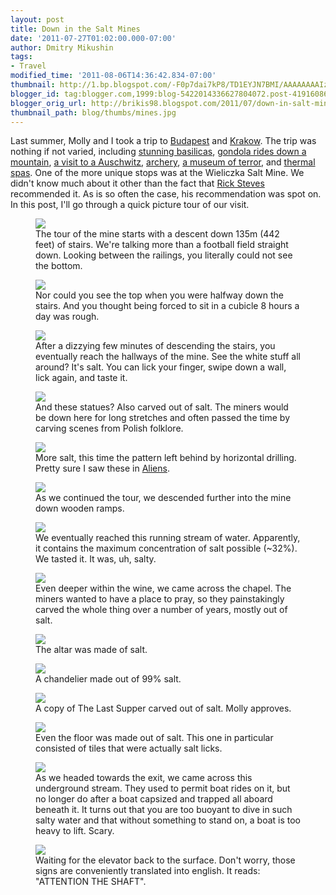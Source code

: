 ```yaml
---
layout: post
title: Down in the Salt Mines
date: '2011-07-27T01:02:00.000-07:00'
author: Dmitry Mikushin
tags:
- Travel
modified_time: '2011-08-06T14:36:42.834-07:00'
thumbnail: http://1.bp.blogspot.com/-F0p7dai7kP8/TD1EYJN7BMI/AAAAAAAAIzQ/S1YywKiCoDI/s72-c/IMG_8696.JPG
blogger_id: tag:blogger.com,1999:blog-5422014336627804072.post-4191608645005575643
blogger_orig_url: http://brikis98.blogspot.com/2011/07/down-in-salt-mines.html
thumbnail_path: blog/thumbs/mines.jpg
---
```


Last summer, Molly and I took a trip to 
[Budapest](https://picasaweb.google.com/brikis98/Budapest) and 
[Krakow](https://picasaweb.google.com/brikis98/Krakow#). The trip was nothing 
if not varied, including [stunning 
basilicas](https://picasaweb.google.com/brikis98/Krakow#5493621923400853458), 
[gondola rides down a 
mountain](https://picasaweb.google.com/brikis98/Krakow#5493622408512286434), 
[a visit to a 
Auschwitz](https://picasaweb.google.com/brikis98/Krakow#5493622254478291634), 
[archery](https://picasaweb.google.com/brikis98/Budapest#5493280685289557954), 
[a museum of 
terror](https://picasaweb.google.com/brikis98/Budapest#5493279341171127714), 
and [thermal 
spas](https://picasaweb.google.com/brikis98/Budapest#5493280498869470354). One 
of the more unique stops was at the Wieliczka Salt Mine. We didn't know much 
about it other than the fact that [Rick 
Steves](http://www.amazon.com/dp/159880104X?ref=hello-startup-20) 
recommended it. As is so often the case, his recommendation was spot on. In 
this post, I'll go through a quick picture tour of our visit. 

<figure>
  <a href="http://1.bp.blogspot.com/-F0p7dai7kP8/TD1EYJN7BMI/AAAAAAAAIzQ/S1YywKiCoDI/s1600/IMG_8696.JPG" target="_blank">
    <img src="http://1.bp.blogspot.com/-F0p7dai7kP8/TD1EYJN7BMI/AAAAAAAAIzQ/S1YywKiCoDI/s400/IMG_8696.JPG">
  </a>
  <figcaption>The tour of the mine starts with a descent down 135m (442 feet) of stairs. We're talking more than a football field straight down. Looking between the railings, you literally could not see the bottom.</figcaption>
</figure>
<figure>
  <a href="http://4.bp.blogspot.com/-fArvlqUnc-A/TD1EYBCO46I/AAAAAAAAIzU/_pjnyVIBumw/s1600/IMG_8697.JPG" target="_blank">
    <img src="http://4.bp.blogspot.com/-fArvlqUnc-A/TD1EYBCO46I/AAAAAAAAIzU/_pjnyVIBumw/s400/IMG_8697.JPG">
  </a>
  <figcaption>Nor could you see the top when you were halfway down the stairs. And you thought being forced to sit in a cubicle 8 hours a day was rough. </figcaption>
</figure>
<figure>
  <a href="http://4.bp.blogspot.com/-mSVAV7m-Z1E/TD1EYpj-pMI/AAAAAAAAIzY/geyDF0EQgxI/s1600/IMG_8720.JPG" target="_blank">
    <img src="http://4.bp.blogspot.com/-mSVAV7m-Z1E/TD1EYpj-pMI/AAAAAAAAIzY/geyDF0EQgxI/s400/IMG_8720.JPG">
  </a>
  <figcaption>After a dizzying few minutes of descending the stairs, you eventually reach the hallways of the mine. See the white stuff all around? It's salt. You can lick your finger, swipe down a wall, lick again, and taste it.</figcaption>
</figure>
<figure>
  <a href="http://2.bp.blogspot.com/-ynDRf5U5fLg/TD1EZKMo5cI/AAAAAAAAIzk/9nk_gjoyKEw/s1600/IMG_8709.JPG" target="_blank">
    <img src="http://2.bp.blogspot.com/-ynDRf5U5fLg/TD1EZKMo5cI/AAAAAAAAIzk/9nk_gjoyKEw/s400/IMG_8709.JPG">
  </a>
  <figcaption>And these statues? Also carved out of salt. The miners would be down here for long stretches and often passed the time by carving scenes from Polish folklore.</figcaption>
</figure>
<figure>
  <a href="http://3.bp.blogspot.com/-DYeY4hmGBOQ/TD1EaH6WFJI/AAAAAAAAIzw/jQZ5jbAXbZg/s1600/IMG_8724.JPG" target="_blank">
    <img src="http://3.bp.blogspot.com/-DYeY4hmGBOQ/TD1EaH6WFJI/AAAAAAAAIzw/jQZ5jbAXbZg/s320/IMG_8724.JPG">
  </a>
  <figcaption>More salt, this time the pattern left behind by horizontal drilling. Pretty sure I saw these in <a href="http://www.imdb.com/title/tt0090605/">Aliens</a>.</figcaption>
</figure>
<figure>
  <a href="http://www.imdb.com/title/tt0090605/" target="_blank">
    <img src="http://3.bp.blogspot.com/-MyL5nJv2UBo/TD1EaR-d-MI/AAAAAAAAIz0/uhVJWwZ1iA8/s400/IMG_8725.JPG">
  </a>
  <figcaption>As we continued the tour, we descended further into the mine down wooden ramps.</figcaption>
</figure>
<figure>
  <a href="http://1.bp.blogspot.com/-3ujGGMAPeJM/TD1EarUsONI/AAAAAAAAIz4/v1XzDyPE2cw/s1600/IMG_8732.JPG" target="_blank">
    <img src="http://1.bp.blogspot.com/-3ujGGMAPeJM/TD1EarUsONI/AAAAAAAAIz4/v1XzDyPE2cw/s400/IMG_8732.JPG">
  </a>
  <figcaption>We eventually reached this running stream of water. Apparently, it contains the maximum concentration of salt possible (~32%). We tasted it. It was, uh, salty.</figcaption>
</figure>
<figure>
  <a href="http://1.bp.blogspot.com/-s5ftS2h1CGA/TD1EasVSSSI/AAAAAAAAIz8/KHnVu01sltA/s1600/IMG_8738.JPG" target="_blank">
    <img src="http://1.bp.blogspot.com/-s5ftS2h1CGA/TD1EasVSSSI/AAAAAAAAIz8/KHnVu01sltA/s400/IMG_8738.JPG">
  </a>
  <figcaption>Even deeper within the wine, we came across the chapel. The miners wanted to have a place to pray, so they painstakingly carved the whole thing over a number of years, mostly out of salt.</figcaption>
</figure>
<figure>
  <a href="http://2.bp.blogspot.com/-LkcD-bKzRZQ/TD1EbBoNPUI/AAAAAAAAI0A/enOp7WChf3w/s1600/IMG_8758.JPG" target="_blank">
    <img src="http://2.bp.blogspot.com/-LkcD-bKzRZQ/TD1EbBoNPUI/AAAAAAAAI0A/enOp7WChf3w/s400/IMG_8758.JPG">
  </a>
  <figcaption>The altar was made of salt. </figcaption>
</figure>
<figure>
  <a href="http://4.bp.blogspot.com/-1yHRzS3CFSU/TD1EY4SbdvI/AAAAAAAAIzg/x6k4LuLbikE/s1600/IMG_8753.JPG" target="_blank">
    <img src="http://4.bp.blogspot.com/-1yHRzS3CFSU/TD1EY4SbdvI/AAAAAAAAIzg/x6k4LuLbikE/s400/IMG_8753.JPG">
  </a>
  <figcaption>A chandelier made out of 99% salt.</figcaption>
</figure>
<figure>
  <a href="http://1.bp.blogspot.com/-H_9vV0HtwLY/TD1EbiU8dgI/AAAAAAAAI0M/70OqP0VXqlw/s1600/IMG_8749.JPG" target="_blank">
    <img src="http://1.bp.blogspot.com/-H_9vV0HtwLY/TD1EbiU8dgI/AAAAAAAAI0M/70OqP0VXqlw/s400/IMG_8749.JPG">
  </a>
  <figcaption>A copy of The Last Supper carved out of salt. Molly approves.</figcaption>
</figure>
<figure>
  <a href="http://2.bp.blogspot.com/-8yRCIaZsgCM/TD1EYjJ36II/AAAAAAAAIzc/z_39wO15Cxk/s1600/IMG_8761.JPG" target="_blank">
    <img src="http://2.bp.blogspot.com/-8yRCIaZsgCM/TD1EYjJ36II/AAAAAAAAIzc/z_39wO15Cxk/s400/IMG_8761.JPG">
  </a>
  <figcaption>Even the floor was made out of salt. This one in particular consisted of tiles that were actually salt licks.</figcaption>
</figure>
<figure>
  <a href="http://1.bp.blogspot.com/-b8_38OwuP2k/TD1Eb00kmdI/AAAAAAAAI0Q/egnuImyhecA/s1600/IMG_8774.JPG" target="_blank">
    <img src="http://1.bp.blogspot.com/-b8_38OwuP2k/TD1Eb00kmdI/AAAAAAAAI0Q/egnuImyhecA/s400/IMG_8774.JPG">
  </a>
  <figcaption>As we headed towards the exit, we came across this underground stream. They used to permit boat rides on it, but no longer do after a boat capsized and trapped all aboard beneath it. It turns out that you are too buoyant to dive in such salty water and that without something to stand on, a boat is too heavy to lift. Scary.</figcaption>
</figure>
<figure>
  <a href="http://4.bp.blogspot.com/-DE8LrTmsHro/TD1EcvNuvCI/AAAAAAAAI0c/vFP-JlXWF0U/s1600/IMG_8782.JPG" target="_blank">
    <img src="http://4.bp.blogspot.com/-DE8LrTmsHro/TD1EcvNuvCI/AAAAAAAAI0c/vFP-JlXWF0U/s400/IMG_8782.JPG">
  </a>
  <figcaption>Waiting for the elevator back to the surface. Don't worry, those signs are conveniently translated into english. It reads: "ATTENTION THE SHAFT".</figcaption>
</figure>